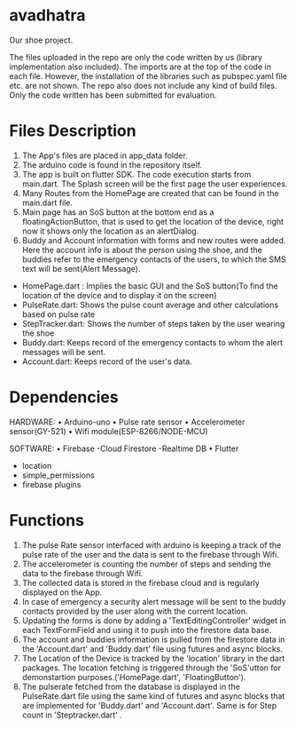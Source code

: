 # avadhatra
Our shoe project.

The files uploaded in the repo are only the code written by us (library implementation also included). The imports are at the top of the code in each file. However, the installation of the libraries such as pubspec.yaml file etc. are not shown. The repo also does not include any kind of build files. Only the code written has been submitted for evaluation.

# Files Description
1. The App's files are placed in app_data folder.
2. The arduino code is found in the repository itself.
3. The app is built on flutter SDK. The code execution starts from main.dart. The Splash screen will be the first page the user     experiences.
4. Many Routes from the HomePage are created that can be found in the main.dart file.
5. Main page has an SoS button at the bottom end as a floatingActionButton, that is used to get the location of the device, right now it shows only the location as an alertDialog.
6. Buddy and Account information with forms and new routes were added. Here the account info is about the person using the shoe, and the buddies refer to the emergency contacts of the users, to which the SMS text will be sent(Alert Message).
- HomePage.dart : Implies the basic GUI and the SoS button(To find the location of the device and to display it on the screen)
- PulseRate.dart: Shows the pulse count average and other calculations based on pulse rate
- StepTracker.dart: Shows the number of steps taken by the user wearing the shoe
- Buddy.dart: Keeps record of the emergency contacts to whom the alert messages will be sent.
- Account.dart: Keeps record of the user's data.
# Dependencies

HARDWARE:
• Arduino-uno
• Pulse rate sensor
• Accelerometer sensor(GY-521)
• Wifi module(ESP-8266/NODE-MCU)

SOFTWARE:
• Firebase
  -Cloud Firestore
  -Realtime DB
• Flutter
  - location
  - simple_permissions
  - firebase plugins

# Functions
1. The pulse Rate sensor interfaced with arduino is keeping a track of the pulse rate of the user and the data is sent to the firebase through Wifi.
2. The accelerometer is counting the number of steps and sending the data to the firebase through Wifi.
3. The collected data is stored in the firebase cloud and is regularly displayed on the App.
4.  In case of emergency a security alert message will be sent to the buddy contacts provided by the user along with the current location.
5. Updating the forms is done by adding a 'TextEditingController' widget in each TextFormField and using it to push into the firestore data base.
6. The account and buddies information is pulled from the firestore data in the 'Account.dart' and 'Buddy.dart' file using futures and async blocks.
7. The Location of the Device is tracked by the 'location' library in the dart packages. The location fetching is triggered through the 'SoS'utton for demonstartion purposes.('HomePage.dart', 'FloatingButton'). 
8. The pulserate fetched from the database is displayed in the PulseRate.dart file using the same kind of futures and async blocks that are implemented for 'Buddy.dart' and 'Account.dart'. Same is for Step count in 'Steptracker.dart' .
